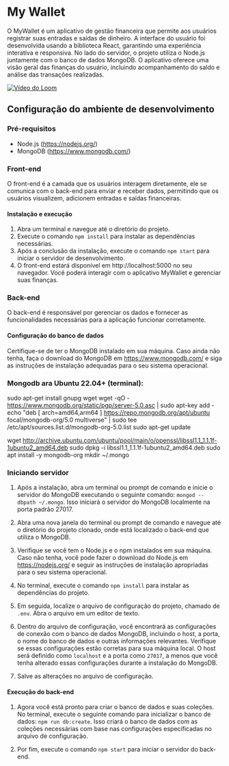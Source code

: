 # My Wallet

O MyWallet é um aplicativo de gestão financeira que permite aos usuários registrar suas entradas e saídas de dinheiro. A interface do usuário foi desenvolvida usando a biblioteca React, garantindo uma experiência interativa e responsiva. No lado do servidor, o projeto utiliza o Node.js juntamente com o banco de dados MongoDB. O aplicativo oferece uma visão geral das finanças do usuário, incluindo acompanhamento do saldo e análise das transações realizadas.

[![Vídeo do Loom](https://cdn.loom.com/sessions/thumbnails/263febee405c4909aabc429bea612d60-with-play.gif)](https://www.loom.com/share/263febee405c4909aabc429bea612d60)


## Configuração do ambiente de desenvolvimento

### Pré-requisitos

- Node.js (https://nodejs.org/)
- MongoDB (https://www.mongodb.com/)

### Front-end

O front-end é a camada que os usuários interagem diretamente, ele se comunica com o back-end para enviar e receber dados, permitindo que os usuários visualizem, adicionem entradas e saídas financeiras.

#### Instalação e execução

1. Abra um terminal e navegue até o diretório do projeto.
2. Execute o comando `npm install` para instalar as dependências necessárias.
3. Após a conclusão da instalação, execute o comando `npm start` para iniciar o servidor de desenvolvimento.
4. O front-end estará disponível em http://localhost:5000 no seu navegador. Você poderá interagir com o aplicativo MyWallet e gerenciar suas finanças.

### Back-end

O back-end é responsável por gerenciar os dados e fornecer as funcionalidades necessárias para a aplicação funcionar corretamente.

#### Configuração do banco de dados

Certifique-se de ter o MongoDB instalado em sua máquina. Caso ainda não tenha, faça o download do MongoDB em https://www.mongodb.com/ e siga as instruções de instalação adequadas para o seu sistema operacional.


### Mongodb ara Ubuntu 22.04+ (terminal):
sudo apt-get install gnupg wget
wget -qO - https://www.mongodb.org/static/pgp/server-5.0.asc | sudo apt-key add -
echo "deb [ arch=amd64,arm64 ] https://repo.mongodb.org/apt/ubuntu focal/mongodb-org/5.0 multiverse" | sudo tee /etc/apt/sources.list.d/mongodb-org-5.0.list
sudo apt-get update

wget http://archive.ubuntu.com/ubuntu/pool/main/o/openssl/libssl1.1_1.1.1f-1ubuntu2_amd64.deb
sudo dpkg -i libssl1.1_1.1.1f-1ubuntu2_amd64.deb
sudo apt install -y mongodb-org
mkdir ~/.mongo

### Iniciando servidor

1. Após a instalação, abra um terminal ou prompt de comando e inicie o servidor do MongoDB executando o seguinte comando: `mongod --dbpath ~/.mongo`. Isso iniciará o servidor do MongoDB localmente na porta padrão 27017.

2. Abra uma nova janela do terminal ou prompt de comando e navegue até o diretório do projeto clonado, onde está localizado o back-end que utiliza o MongoDB.

3. Verifique se você tem o Node.js e o npm instalados em sua máquina. Caso não tenha, você pode fazer o download do Node.js em https://nodejs.org/ e seguir as instruções de instalação apropriadas para o seu sistema operacional.

4. No terminal, execute o comando `npm install` para instalar as dependências do projeto.

5. Em seguida, localize o arquivo de configuração do projeto, chamado de `.env`. Abra o arquivo em um editor de texto.

6. Dentro do arquivo de configuração, você encontrará as configurações de conexão com o banco de dados MongoDB, incluindo o host, a porta, o nome do banco de dados e outras informações relevantes. Verifique se essas configurações estão corretas para sua máquina local. O host será definido como `localhost` e a porta como `27017`, a menos que você tenha alterado essas configurações durante a instalação do MongoDB.

7. Salve as alterações no arquivo de configuração.

#### Execução do back-end

1. Agora você está pronto para criar o banco de dados e suas coleções. No terminal, execute o seguinte comando para inicializar o banco de dados: `npm run db:create`. Isso criará o banco de dados com as coleções necessárias com base nas configurações especificadas no arquivo de configuração.

2. Por fim, execute o comando `npm start` para iniciar o servidor do back-end.
